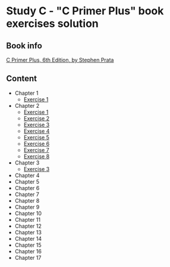 # Study С - "C Primer Plus" book exercises solution

## Book info
[C Primer Plus, 6th Edition, by Stephen Prata](https://www.amazon.com/Primer-Plus-6th-Developers-Library/dp/0321928423)

## Content
* Chapter 1
	* [Exercise 1]()
* Chapter 2
	* [Exercise 1](https://github.com/kudraem/study-c-primer-plus-book-exercises/tree/master/chapter-2/2-1)
	* [Exercise 2](https://github.com/kudraem/study-c-primer-plus-book-exercises/tree/master/chapter-2/2-2)
	* [Exercise 3](https://github.com/kudraem/study-c-primer-plus-book-exercises/tree/master/chapter-2/2-3)
	* [Exercise 4](https://github.com/kudraem/study-c-primer-plus-book-exercises/tree/master/chapter-2/2-4)
	* [Exercise 5](https://github.com/kudraem/study-c-primer-plus-book-exercises/tree/master/chapter-2/2-5)
	* [Exercise 6](https://github.com/kudraem/study-c-primer-plus-book-exercises/tree/master/chapter-2/2-6)
	* [Exercise 7](https://github.com/kudraem/study-c-primer-plus-book-exercises/tree/master/chapter-2/2-7)
	* [Exercise 8](https://github.com/kudraem/study-c-primer-plus-book-exercises/tree/master/chapter-2/2-8)
* Chapter 3
	* [Exercise 3](https://github.com/kudraem/study-c-primer-plus-book-exercises/tree/master/chapter-3/3-3)
* Chapter 4
* Chapter 5
* Chapter 6
* Chapter 7
* Chapter 8
* Chapter 9
* Chapter 10
* Chapter 11
* Chapter 12
* Chapter 13
* Chapter 14
* Chapter 15
* Chapter 16
* Chapter 17